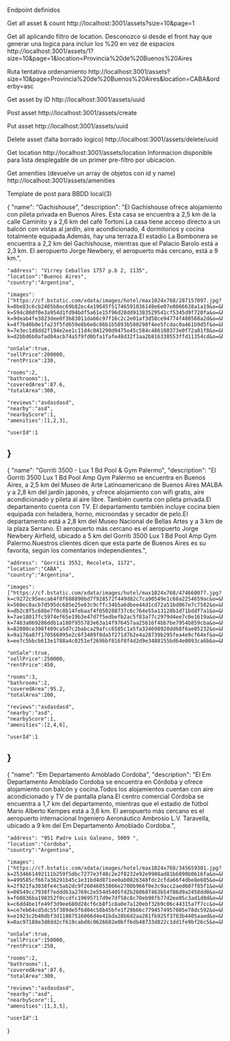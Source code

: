Endpoint definidos

Get all asset & count
http://localhost:3001/assets?size=10&page=1

Get all aplicando filtro de location. Desconozco si desde el front hay que generar una logica para incluir los %20 en vez de espacios
http://localhost:3001/assets/1?size=10&page=1&location=Provincia%20de%20Buenos%20Aires

Ruta tentativa ordenamiento
http://localhost:3001/assets?size=10&page=Provincia%20de%20Buenos%20Aires&location=CABA&orderby=asc



Get asset by ID
http://localhost:3001/assets/uuid

Post asset 
http://localhost:3001/assets/create

Put asset
http://localhost:3001/assets/uuid

Delete asset (falta borrado logico)
http://localhost:3001/assets/delete/uuid

Get location
http://localhost:3001/assets/location
Informacion disponible para lista desplegable de un primer pre-filtro por ubicacion.

Get amenities (devuelve un array de objetos con id y name)
http://localhost:3001/assets/amenities

Template de post para BBDD local(3)

{
	"name": "Gachishouse",
	"description": "El Gachishouse ofrece alojamiento con pileta privada en Buenos Aires. Esta casa se encuentra a 2,5 km de la calle Caminito y a 2,6 km del café Tortoni.La casa tiene acceso directo a un balcón con vistas al jardín, aire acondicionado, 4 dormitorios y cocina totalmente equipada.Además, hay una terraza.El estadio La Bombonera se encuentra a 2,2 km del Gachishouse, mientras que el Palacio Barolo está a 2,3 km. El aeropuerto Jorge Newbery, el aeropuerto más cercano, está a 9 km.",
	
	"address": "Virrey Ceballos 1757 p.b 2, 1135",
	"location":"Buenos Aires",
	"country":"Argentina",
	
	"images":["https://cf.bstatic.com/xdata/images/hotel/max1024x768/287157097.jpg?k=8be83c6cb2405b8ec69b82ec4a19645f51746591036148e6e07e8066638a1a19&o=&hp=1","https://cf.bstatic.com/xdata/images/hotel/max1024x768/286487613.jpg?k=594c88df0e3a954d1fd94bdf5a61e15f96d28dd91383529541cf5345d9f720fa&o=&hp=1","https://cf.bstatic.com/xdata/images/hotel/max1024x768/286487618.jpg?k=9deab4fe3823dee8f3b83011da66c97f16c2c2e01af3d58ce94774f480568a2d&o=&hp=1","https://cf.bstatic.com/xdata/images/hotel/max1024x768/287035648.jpg?k=4f7b40b0e1fa23f5fd659e8b6e8c86b1b5893b580298f4ee5fcdac0a461b9d5f&o=&hp=1","https://cf.bstatic.com/xdata/images/hotel/max1024x768/287159987.jpg?k=7e3ec1d8dd2f194e2ee1c11d4c041290d9475e45c584c486108373e0f72a81f8&o=&hp=1","https://cf.bstatic.com/xdata/images/hotel/max1024x768/286487614.jpg?k=d2bbd6b0afad04acb74a5f9fd0bfa1fafe48d32f1aa2b816330553ffd11354cd&o=&hp=1"],
	
	"onSale":true,
	"sellPrice":200000,
	"rentPrice":230,
	
	"rooms":2,
	"bathrooms":1,
	"coveredArea":87.6,
	"totalArea":300,
	
	"reviews":"asdasdasd",
	"nearby":"asd",
	"nearbyScore":1,
	"amenities":[1,2,3],
	
	"userId":1
}
-------------------------------------------------------------------
{
	"name": "Gorriti 3500 - Lux 1 Bd Pool & Gym Palermo",
	"description": "El Gorriti 3500 Lux 1 Bd Pool Amp Gym Palermo se encuentra en Buenos Aires, a 2,5 km del Museo de Arte Latinoamericano de Buenos Aires MALBA y a 2,8 km del jardín japonés, y ofrece alojamiento con wifi gratis, aire acondicionado y pileta al aire libre. También cuenta con pileta privada.El departamento cuenta con TV. El departamento también incluye cocina bien equipada con heladera, horno, microondas y secador de pelo.El departamento está a 2,8 km del Museo Nacional de Bellas Artes y a 3 km de la plaza Serrano. El aeropuerto más cercano es el aeropuerto Jorge Newbery Airfield, ubicado a 5 km del Gorriti 3500 Lux 1 Bd Pool Amp Gym Palermo.Nuestros clientes dicen que esta parte de Buenos Aires es su favorita, según los comentarios independientes.",
	
	"address": "Gorriti 3552, Recoleta, 1172",
	"location":"CABA",
	"country":"Argentina",
	
	"images":["https://cf.bstatic.com/xdata/images/hotel/max1024x768/474660077.jpg?k=c9272c95eeca64f8f688890bd7f928572f449d82c7ca90549e1c68a2254659ac&o=&hp=1","https://cf.bstatic.com/xdata/images/hotel/max1024x768/474660167.jpg?k=560ec8acb7d595dc685e25e63c9cffc34b5a6dbee44d1cd72a51bd067e7c7582&o=&hp=1","https://cf.bstatic.com/xdata/images/hotel/max1024x768/474660183.jpg?k=db2c8f5c68be7f0c8b14febaaf4f050288737c6c764e55a13128b1d71bddf7a1&o=&hp=1","https://cf.bstatic.com/xdata/images/hotel/max1024x768/474660199.jpg?k=7ae18017fc5974ef65e19b3e47d7f5edbefb2ac5f83a77c2979d4ee7c0e1619a&o=&hp=1","https://cf.bstatic.com/xdata/images/hotel/max1024x768/474660276.jpg?k=7463a069286ddb1a180f955783e63a14f976457aa25616f4bb7be7954b859cba&o=&hp=1","https://cf.bstatic.com/xdata/images/hotel/max1024x768/474660308.jpg?k=82800ce398f409ca5d7c2babca29afcc6585c1a5fa324698920dd68f6ae05232&o=&hp=1","https://cf.bstatic.com/xdata/images/hotel/max1024x768/474677988.jpg?k=9a176a87f170566095e2c6f3409f8da5f271d7b2e4a28739b295fea4e9cf64ef&o=&hp=1","https://cf.bstatic.com/xdata/images/hotel/max1024x768/474678002.jpg?k=ee7c5bbcb613e1788a4c0251ef269bbf816f8f4d2d9e3488155bd64e0093ca6b&o=&hp=1"],
	
	"onSale":true,
	"sellPrice":250000,
	"rentPrice":450,
	
	"rooms":3,
	"bathrooms":2,
	"coveredArea":95.2,
	"totalArea":200,
	
	"reviews":"asdasdasd",
	"nearby":"asd",
	"nearbyScore":1,
	"amenities":[2,4,6],
	
	"userId":1
}
-------------------------------------------------------------------
{
	"name": "Em Departamento Amoblado Cordoba",
	"description": "El Em Departamento Amoblado Cordoba se encuentra en Córdoba y ofrece alojamiento con balcón y cocina.Todos los alojamientos cuentan con aire acondicionado y TV de pantalla plana.El centro comercial Córdoba se encuentra a 1,7 km del departamento, mientras que el estadio de fútbol Mario Alberto Kempes está a 3,6 km. El aeropuerto más cercano es el aeropuerto internacional Ingeniero Aeronáutico Ambrosio L.V. Taravella, ubicado a 9 km del Em Departamento Amoblado Cordoba.",
	
	"address": "951 Padre Luis Galeano, 5009 ",
	"location":"Cordoba",
	"country":"Argentina",
	
	"images":["https://cf.bstatic.com/xdata/images/hotel/max1024x768/345659301.jpg?k=2534661492111b259f5dbc7277e3f48c2e2f8232e92e9908ad81b6890b0616fa&o=&hp=1","https://cf.bstatic.com/xdata/images/hotel/max1024x768/345659315.jpg?k=499585cf667a36291b45c1e31bd4d871ee0ab0826348fdc2cfda66f4dbe8e685&o=&hp=1","https://cf.bstatic.com/xdata/images/hotel/max1024x768/345659308.jpg?k=2f921fa3038fe4c5ab2dc9f26046053866e2700b966f0e3c9acc2aed607f85f1&o=&hp=1","https://cf.bstatic.com/xdata/images/hotel/max1024x768/345659312.jpg?k=08549cc7938f7eddd63a2769c2e554d5405fd2b260687463b54f86d9a2458dd0&o=&hp=1","https://cf.bstatic.com/xdata/images/hotel/max1024x768/345659318.jpg?k=f60836ba198352f0ccdfc19695717d9e7df58c8c70eb98fb77d2ee05c3ad1d8d&o=&hp=1","https://cf.bstatic.com/xdata/images/hotel/max1024x768/345659323.jpg?k=c6dd4be1fe49f3d9ee680d28cf6cb8f1c8a0e7a120ebf32b9c06c44315a7f7cc&o=&hp=1","https://cf.bstatic.com/xdata/images/hotel/max1024x768/345659319.jpg?k=ce7eb64cd5dc55f389de5f6d04c58b45bfe1f29b66c7794574957085e78dc592&o=&hp=1","https://cf.bstatic.com/xdata/images/hotel/max1024x768/355856214.jpg?k=e1923c2b40dbf3d11867516066d4e41bda28b6d2aa261fb925f3783b4405aaed&o=&hp=1","https://cf.bstatic.com/xdata/images/hotel/max1024x768/345659324.jpg?k=0ac97188e3d8dd2cf619cabd8c0626682e0bff6db48733d822c1dd1fe9bf26c5&o=&hp=1"],
	
	"onSale":true,
	"sellPrice":150000,
	"rentPrice":250,
	
	"rooms":2,
	"bathrooms":1,
	"coveredArea":87.6,
	"totalArea":300,
	
	"reviews":"asdasdasd",
	"nearby":"asd",
	"nearbyScore":1,
	"amenities":[1,3,5],
	
	"userId":1
}
